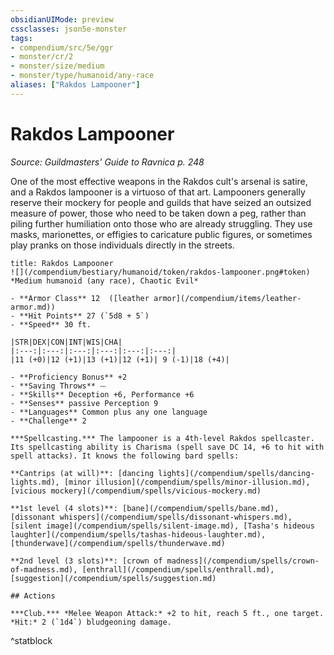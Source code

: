 ```yaml
---
obsidianUIMode: preview
cssclasses: json5e-monster
tags:
- compendium/src/5e/ggr
- monster/cr/2
- monster/size/medium
- monster/type/humanoid/any-race
aliases: ["Rakdos Lampooner"]
---
```

# Rakdos Lampooner
*Source: Guildmasters' Guide to Ravnica p. 248*  

One of the most effective weapons in the Rakdos cult's arsenal is satire, and a Rakdos lampooner is a virtuoso of that art. Lampooners generally reserve their mockery for people and guilds that have seized an outsized measure of power, those who need to be taken down a peg, rather than piling further humiliation onto those who are already struggling. They use masks, marionettes, or effigies to caricature public figures, or sometimes play pranks on those individuals directly in the streets.

```ad-statblock
title: Rakdos Lampooner
![](/compendium/bestiary/humanoid/token/rakdos-lampooner.png#token)
*Medium humanoid (any race), Chaotic Evil*

- **Armor Class** 12  ([leather armor](/compendium/items/leather-armor.md))
- **Hit Points** 27 (`5d8 + 5`)
- **Speed** 30 ft.

|STR|DEX|CON|INT|WIS|CHA|
|:---:|:---:|:---:|:---:|:---:|:---:|
|11 (+0)|12 (+1)|13 (+1)|12 (+1)| 9 (-1)|18 (+4)|

- **Proficiency Bonus** +2
- **Saving Throws** ⏤
- **Skills** Deception +6, Performance +6
- **Senses** passive Perception 9
- **Languages** Common plus any one language
- **Challenge** 2

***Spellcasting.*** The lampooner is a 4th-level Rakdos spellcaster. Its spellcasting ability is Charisma (spell save DC 14, +6 to hit with spell attacks). It knows the following bard spells:

**Cantrips (at will)**: [dancing lights](/compendium/spells/dancing-lights.md), [minor illusion](/compendium/spells/minor-illusion.md), [vicious mockery](/compendium/spells/vicious-mockery.md)

**1st level (4 slots)**: [bane](/compendium/spells/bane.md), [dissonant whispers](/compendium/spells/dissonant-whispers.md), [silent image](/compendium/spells/silent-image.md), [Tasha's hideous laughter](/compendium/spells/tashas-hideous-laughter.md), [thunderwave](/compendium/spells/thunderwave.md)

**2nd level (3 slots)**: [crown of madness](/compendium/spells/crown-of-madness.md), [enthrall](/compendium/spells/enthrall.md), [suggestion](/compendium/spells/suggestion.md)

## Actions

***Club.*** *Melee Weapon Attack:* +2 to hit, reach 5 ft., one target. *Hit:* 2 (`1d4`) bludgeoning damage.
```
^statblock